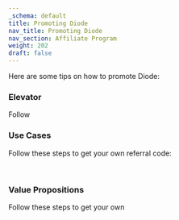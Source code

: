 ```yaml
---
_schema: default
title: Promoting Diode
nav_title: Promoting Diode
nav_section: Affiliate Program
weight: 202
draft: false
---
```

Here are some tips on how to promote Diode:

### Elevator

Follow

### Use Cases

Follow these steps to get your own referral code:

&nbsp;

### Value Propositions

Follow these steps to get your own